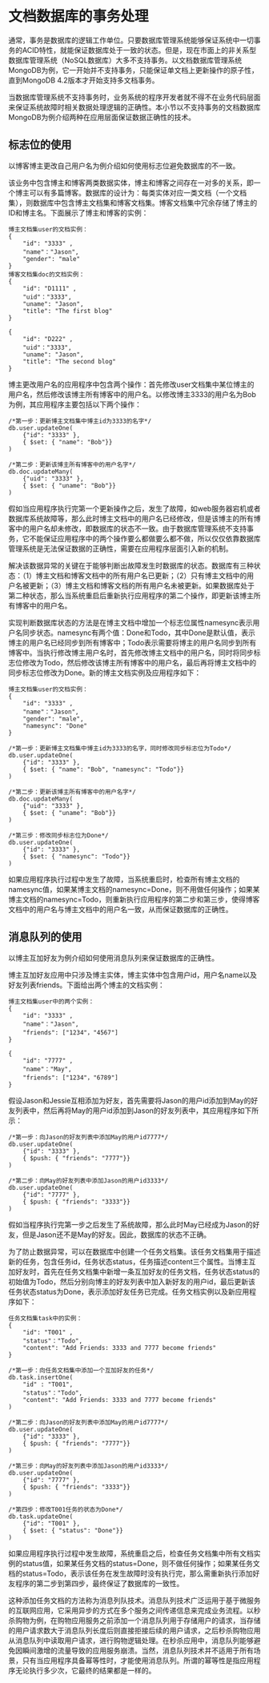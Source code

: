 # 文档数据库的事务处理

通常，事务是数据库的逻辑工作单位。只要数据库管理系统能够保证系统中一切事务的ACID特性，就能保证数据库处于一致的状态。但是，现在市面上的非关系型数据库管理系统（NoSQL数据库）大多不支持事务。以文档数据库管理系统MongoDB为例，它一开始并不支持事务，只能保证单文档上更新操作的原子性，直到MongoDB 4.2版本才开始支持多文档事务。

当数据库管理系统不支持事务时，业务系统的程序开发者就不得不在业务代码层面来保证系统故障时相关数据处理逻辑的正确性。本小节以不支持事务的文档数据库MongoDB为例介绍两种在应用层面保证数据正确性的技术。

## 标志位的使用

以博客博主更改自己用户名为例介绍如何使用标志位避免数据库的不一致。

该业务中包含博主和博客两类数据实体，博主和博客之间存在一对多的关系，即一个博主可以有多篇博客。数据库的设计为：每类实体对应一类文档（一个文档集），则数据库中包含博主文档集和博客文档集。博客文档集中冗余存储了博主的ID和博主名。下面展示了博主和博客的实例：

```bson
博主文档集user的文档实例：
{
	"id": "3333" ,
	"name"："Jason",
	"gender": "male"
}
博客文档集doc的文档实例：
{
	"id": "D1111" ,
	"uid"："3333",
	"uname": "Jason",
	"title": "The first blog"
}

{
	"id": "D222" ,
	"uid"："3333",
	"uname": "Jason",
	"title": "The second blog"
}
```
博主更改用户名的应用程序中包含两个操作：首先修改user文档集中某位博主的用户名，然后修改该博主所有博客中的用户名。以修改博主3333的用户名为Bob为例，其应用程序主要包括以下两个操作：

```bson
/*第一步：更新博主文档集中博主id为3333的名字*/
db.user.updateOne(
	{"id": "3333" },
	{ $set: { "name": "Bob"}}
)

/*第二步：更新该博主所有博客中的用户名字*/
db.doc.updateMany(
	{"uid": "3333" },
	{ $set: { "uname": "Bob"}}
)
```
假如当应用程序执行完第一个更新操作之后，发生了故障，如web服务器宕机或者数据库系统故障等，那么此时博主文档中的用户名已经修改，但是该博主的所有博客中的用户名却未修改，即数据库的状态不一致。由于数据库管理系统不支持事务，它不能保证应用程序中的两个操作要么都做要么都不做，所以仅仅依靠数据库管理系统是无法保证数据的正确性，需要在应用程序层面引入新的机制。

解决该数据异常的关键在于能够判断出故障发生时数据库的状态。数据库有三种状态：（1）博主文档和博客文档中的所有用户名已更新；（2）只有博主文档中的用户名被更新；（3）博主文档和博客文档的所有用户名未被更新。如果数据库处于第二种状态，那么当系统重启后重新执行应用程序的第二个操作，即更新该博主所有博客中的用户名。

实现判断数据库状态的方法是在博主文档中增加一个标志位属性namesync表示用户名同步状态。namesync有两个值：Done和Todo，其中Done是默认值，表示博主的用户名已经同步到所有博客中；Todo表示需要将博主的用户名同步到所有博客中。当执行修改博主用户名时，首先修改博主文档中的用户名，同时将同步标志位修改为Todo，然后修改该博主所有博客中的用户名，最后再将博主文档中的同步标志位修改为Done。新的博主文档实例及应用程序如下：

```bson
博主文档集user的文档实例：
{
	"id": "3333" ,
	"name"："Jason",
	"gender": "male", 
	"namesync": "Done"
}
```

```bson
/*第一步：更新博主文档集中博主id为3333的名字，同时修改同步标志位为Todo*/
db.user.updateOne(
	{"id": "3333" },
	{ $set: { "name": "Bob", "namesync": "Todo"}}
)

/*第二步：更新该博主所有博客中的用户名字*/
db.doc.updateMany(
	{"uid": "3333" },
	{ $set: { "uname": "Bob"}}
)

/*第三步：修改同步标志位为Done*/
db.user.updateOne(
	{"id": "3333" },
	{ $set: { "namesync": "Todo"}}
)
```
如果应用程序执行过程中发生了故障，当系统重启时，检查所有博主文档的namesync值，如果某博主文档的namesync=Done，则不用做任何操作；如果某博主文档的namesync=Todo，则重新执行应用程序的第二步和第三步，使得博客文档中的用户名与博主文档中的用户名一致，从而保证数据库的正确性。


## 消息队列的使用

以博主互加好友为例介绍如何使用消息队列来保证数据库的正确性。

博主互加好友应用中只涉及博主实体，博主实体中包含用户id，用户名name以及好友列表friends。下面给出两个博主的文档实例：

```bson
博主文档集user中的两个实例：
{
	"id": "3333" ,
	"name"："Jason",
	"friends": ["1234"，"4567"]
}

{
	"id": "7777" ,
	"name"："May",
	"friends": ["1234"，"6789"]
}
```
假设Jason和Jessie互相添加为好友，首先需要将Jason的用户id添加到May的好友列表中，然后再将May的用户id添加到Jason的好友列表中，其应用程序如下所示：

```bson
/*第一步：向Jason的好友列表中添加May的用户id7777*/
db.user.updateOne(
	{"id": "3333" },
	{ $push: { "friends": "7777"}}
)

/*第二步：向May的好友列表中添加Jason的用户id3333*/
db.user.updateOne(
	{"id": "7777" },
	{ $push: { "friends": "3333"}}
)
```

假如当程序执行完第一步之后发生了系统故障，那么此时May已经成为Jason的好友，但是Jason还不是May的好友。因此，数据库的状态不正确。

为了防止数据异常，可以在数据库中创建一个任务文档集。该任务文档集用于描述新的任务，包含任务id，任务状态status，任务描述content三个属性。当博主互加好友时，首先在任务文档集中新增一条互加好友的任务文档，任务状态status的初始值为Todo，然后分别向博主的好友列表中加入新好友的用户id，最后更新该任务状态status为Done，表示添加好友任务已完成。任务文档实例以及新应用程序如下：

```bson
任务文档集task中的实例：
{
	"id": "T001" ,
	"status"："Todo",
	"content": "Add Friends: 3333 and 7777 become friends"
}
```

```bson
/*第一步：向任务文档集中添加一个互加好友的任务*/
db.task.insertOne(
	"id" : "T001",
	"status"："Todo",
	"content": "Add Friends: 3333 and 7777 become friends"
)

/*第二步：向Jason的好友列表中添加May的用户id7777*/
db.user.updateOne(
	{"id": "3333" },
	{ $push: { "friends": "7777"}}
)

/*第三步：向May的好友列表中添加Jason的用户id3333*/
db.user.updateOne(
	{"id": "7777" },
	{ $push: { "friends": "3333"}}
)

/*第四步：修改T001任务的状态为Done*/
db.task.updateOne(
	{"id": "T001" },
	{ $set: { "status": "Done"}}
)

```

如果应用程序执行过程中发生故障，系统重启之后，检查任务文档集中所有文档实例的status值，如果某任务文档的status=Done，则不做任何操作；如果某任务文档的status=Todo，表示该任务在发生故障时没有执行完，那么需重新执行添加好友程序的第二步到第四步，最终保证了数据库的一致性。

这种添加任务文档的方法称为消息列队技术。消息队列技术广泛运用于基于微服务的互联网应用，它采用异步的方式在多个服务之间传递信息来完成业务流程。以秒杀购物为例，在购物应用服务之前添加一个消息队列用于存储用户的请求，当存储的用户请求数大于消息队列长度后则直接拒接后续的用户请求，之后秒杀购物应用从消息队列中读取用户请求，进行购物逻辑处理。在秒杀应用中，消息队列能够避免因瞬间激增的流量导致的应用服务崩溃。当然，消息队列技术并不适用于所有场景，只有当应用程序具备幂等性时，才能使用消息队列。所谓的幂等性是指应用程序无论执行多少次，它最终的结果都是一样的。






















